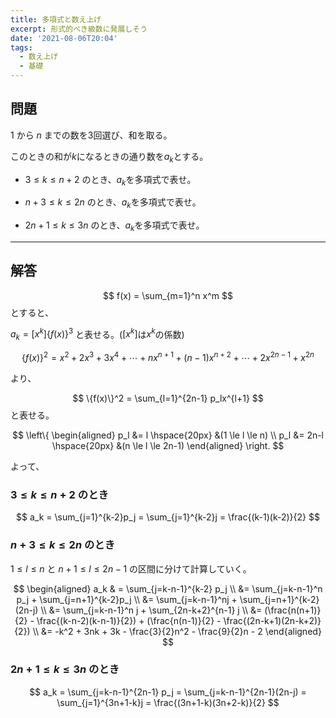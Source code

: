 ```yaml
---
title: 多項式と数え上げ
excerpt: 形式的べき級数に発展しそう
date: '2021-08-06T20:04'
tags:
  - 数え上げ
  - 基礎
---
```


## 問題

$1$ から $n$ までの数を3回選び、和を取る。

このときの和が$k$になるときの通り数を$a_k$とする。



- $3 \le k \le n+2$ のとき、$a_k$を多項式で表せ。


- $n+3 \le k \le 2n$ のとき、$a_k$を多項式で表せ。

- $2n+1 \le k \le 3n$ のとき、$a_k$を多項式で表せ。
<hr>

## 解答

$$
f(x) = \sum_{m=1}^n x^m
$$
とすると、

$a_k = [x^k]\{f(x)\}^3$ と表せる。($[x^k]$は$x^k$の係数)

$$
\{f(x)\}^2 = x^2 + 2x^3 + 3x^4 + \cdots + nx^{n+1} +(n-1)x^{n+2} + \cdots + 2x^{2n-1} +x^{2n}
$$

より、

$$
\{f(x)\}^2 = \sum_{l=1}^{2n-1} p_lx^{l+1}
$$
と表せる。

$$
\left\{
  \begin{aligned}
    p_l &= l  \hspace{20px} &(1 \le l \le n) \\
    p_l &= 2n-l \hspace{20px} &(n \le l \le 2n-1)
  \end{aligned}
\right.
$$

よって、

### $3 \le k \le n+2$ のとき

$$
a_k = \sum_{j=1}^{k-2}p_j = \sum_{j=1}^{k-2}j = \frac{(k-1)(k-2)}{2}
$$


### $n+3 \le k \le 2n$ のとき
$1 \le l \le n$ と $n+1 \le l \le 2n-1$ の区間に分けて計算していく。

$$
\begin{aligned}
a_k & = \sum_{j=k-n-1}^{k-2} p_j  \\
&=   \sum_{j=k-n-1}^n p_j + \sum_{j=n+1}^{k-2}p_j \\
&= \sum_{j=k-n-1}^nj + \sum_{j=n+1}^{k-2}(2n-j) \\
&= \sum_{j=k-n-1}^n j + \sum_{2n-k+2}^{n-1} j \\
&= (\frac{n(n+1)}{2} - \frac{(k-n-2)(k-n-1)}{2}) + (\frac{n(n-1)}{2} - \frac{(2n-k+1)(2n-k+2)}{2}) \\
&= -k^2 + 3nk + 3k - \frac{3}{2}n^2 - \frac{9}{2}n - 2
\end{aligned}
$$


### $2n+1 \le k \le 3n$ のとき

$$
a_k = \sum_{j=k-n-1}^{2n-1} p_j = \sum_{j=k-n-1}^{2n-1}(2n-j) = \sum_{j=1}^{3n+1-k}j = \frac{(3n+1-k)(3n+2-k)}{2}
$$

